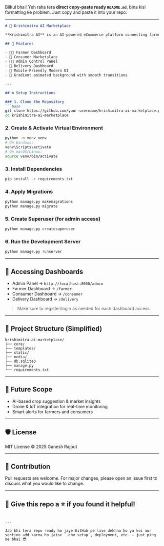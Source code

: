 Bilkul bhai! Yeh raha tera **direct copy-paste ready `README.md`**, bina kisi formatting ke problem. Just copy and paste it into your repo:

---

```markdown
# 🌾 Krishimitra AI Marketplace

**Krishimitra AI** is an AI-powered eCommerce platform connecting farmers, consumers, admins, and delivery agents — built with Django for a smarter, agriculture-friendly future.

## 🚀 Features

- 👨‍🌾 Farmer Dashboard  
- 🛒 Consumer Marketplace  
- 🧑‍💼 Admin Control Panel  
- 🚚 Delivery Dashboard  
- 📱 Mobile-Friendly Modern UI  
- 🎨 Gradient animated background with smooth transitions

---

## ⚙️ Setup Instructions

### 1. Clone the Repository
```bash
git clone https://github.com/your-username/krishimitra-ai-marketplace.git
cd krishimitra-ai-marketplace
```

### 2. Create & Activate Virtual Environment
```bash
python -m venv venv
# On Windows:
venv\Scripts\activate
# On macOS/Linux:
source venv/bin/activate
```

### 3. Install Dependencies
```bash
pip install -r requirements.txt
```

### 4. Apply Migrations
```bash
python manage.py makemigrations
python manage.py migrate
```

### 5. Create Superuser (for admin access)
```bash
python manage.py createsuperuser
```

### 6. Run the Development Server
```bash
python manage.py runserver
```

---

## 🔑 Accessing Dashboards

- Admin Panel → `http://localhost:8000/admin`
- Farmer Dashboard → `/farmer`
- Consumer Dashboard → `/consumer`
- Delivery Dashboard → `/delivery`

> Make sure to register/login as needed for each dashboard access.

---

## 📁 Project Structure (Simplified)

```
krishimitra-ai-marketplace/
├── core/
├── templates/
├── static/
├── media/
├── db.sqlite3
├── manage.py
└── requirements.txt
```

---

## 🧠 Future Scope

- AI-based crop suggestion & market insights  
- Drone & IoT integration for real-time monitoring  
- Smart alerts for farmers and consumers

---

## 🛡️ License

MIT License © 2025 Ganesh Rajput

---

## 🙌 Contribution

Pull requests are welcome. For major changes, please open an issue first to discuss what you would like to change.

---

## 🌟 Give this repo a ⭐ if you found it helpful!
```

---

Jab bhi tera repo ready ho jaye GitHub pe live dekhna ho ya koi aur section add karna ho jaise `.env setup`, deployment, etc. — just ping me bhai 😎
